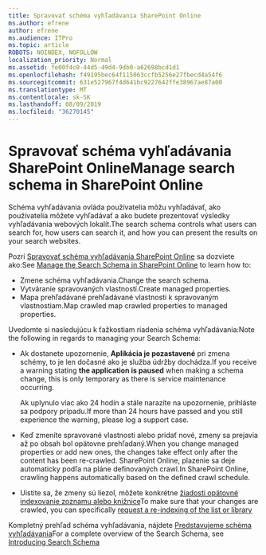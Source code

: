```yaml
---
title: Spravovať schéma vyhľadávania SharePoint Online
ms.author: efrene
author: efrene
ms.audience: ITPro
ms.topic: article
ROBOTS: NOINDEX, NOFOLLOW
localization_priority: Normal
ms.assetid: fe00f4c0-44d5-49d4-9db0-a62698bcd1d1
ms.openlocfilehash: f49195bec64f115063ccfb5256e27fbecd4a54f6
ms.sourcegitcommit: 631e527967f4d641bc9227642ffe38967ae87a00
ms.translationtype: MT
ms.contentlocale: sk-SK
ms.lasthandoff: 08/09/2019
ms.locfileid: "36270145"
---
```

# <a name="manage-search-schema-in-sharepoint-online"></a><span data-ttu-id="654ef-102">Spravovať schéma vyhľadávania SharePoint Online</span><span class="sxs-lookup"><span data-stu-id="654ef-102">Manage search schema in SharePoint Online</span></span>

<span data-ttu-id="654ef-103">Schéma vyhľadávania ovláda používatelia môžu vyhľadávať, ako používatelia môžete vyhľadávať a ako budete prezentovať výsledky vyhľadávania webových lokalít.</span><span class="sxs-lookup"><span data-stu-id="654ef-103">The search schema controls what users can search for, how users can search it, and how you can present the results on your search websites.</span></span> 

<span data-ttu-id="654ef-104">Pozri [Spravovať schéma vyhľadávania SharePoint Online](https://docs.microsoft.com/sharepoint/manage-search-schema) sa dozviete ako:</span><span class="sxs-lookup"><span data-stu-id="654ef-104">See [Manage the Search Schema in SharePoint Online](https://docs.microsoft.com/sharepoint/manage-search-schema) to learn how to:</span></span> 
- <span data-ttu-id="654ef-105">Zmene schéma vyhľadávania.</span><span class="sxs-lookup"><span data-stu-id="654ef-105">Change the search schema.</span></span>
- <span data-ttu-id="654ef-106">Vytváranie spravovaných vlastností.</span><span class="sxs-lookup"><span data-stu-id="654ef-106">Create managed properties.</span></span>
- <span data-ttu-id="654ef-107">Mapa prehľadávané prehľadávané vlastnosti k spravovaným vlastnostiam.</span><span class="sxs-lookup"><span data-stu-id="654ef-107">Map crawled map crawled properties to managed properties.</span></span>

<span data-ttu-id="654ef-108">Uvedomte si nasledujúcu k ťažkostiam riadenia schéma vyhľadávania:</span><span class="sxs-lookup"><span data-stu-id="654ef-108">Note the following in regards to managing your Search Schema:</span></span>

- <span data-ttu-id="654ef-109">Ak dostanete upozornenie, **Aplikácia je pozastavené** pri zmena schémy, to je len dočasné ako je služba údržby dochádza.</span><span class="sxs-lookup"><span data-stu-id="654ef-109">If you receive a warning stating **the application is paused** when making a schema change, this is only temporary as there is service maintenance occurring.</span></span> 

    <span data-ttu-id="654ef-110">Ak uplynulo viac ako 24 hodín a stále narazíte na upozornenie, prihláste sa podpory prípadu.</span><span class="sxs-lookup"><span data-stu-id="654ef-110">If more than 24 hours have passed and you still experience the warning, please log a support case.</span></span>
- <span data-ttu-id="654ef-111">Keď zmeníte spravované vlastnosti alebo pridať nové, zmeny sa prejavia až po obsah bol opätovne prehľadaný.</span><span class="sxs-lookup"><span data-stu-id="654ef-111">When you change managed properties or add new ones, the changes take effect only after the content has been re-crawled.</span></span> <span data-ttu-id="654ef-112">SharePoint Online, plazenie sa deje automaticky podľa na pláne definovaných crawl.</span><span class="sxs-lookup"><span data-stu-id="654ef-112">In SharePoint Online, crawling happens automatically based on the defined crawl schedule.</span></span>
- <span data-ttu-id="654ef-113">Uistite sa, že zmeny sú liezol, môžete konkrétne [žiadosti opätovné indexovanie zoznamu alebo knižnice](https://docs.microsoft.com/sharepoint/manage-search-schema#request-re-indexing-of-a-document-library-or-list)</span><span class="sxs-lookup"><span data-stu-id="654ef-113">To make sure that your changes are crawled, you can specifically [request a re-indexing of the list or library](https://docs.microsoft.com/sharepoint/manage-search-schema#request-re-indexing-of-a-document-library-or-list)</span></span> 

<span data-ttu-id="654ef-114">Kompletný prehľad schéma vyhľadávania, nájdete [Predstavujeme schéma vyhľadávania](https://blogs.technet.microsoft.com/tothesharepoint/2012/11/25/introducing-search-schema-for-sharepoint-2013/)</span><span class="sxs-lookup"><span data-stu-id="654ef-114">For a complete overview of the Search Schema, see [Introducing Search Schema](https://blogs.technet.microsoft.com/tothesharepoint/2012/11/25/introducing-search-schema-for-sharepoint-2013/)</span></span> 


